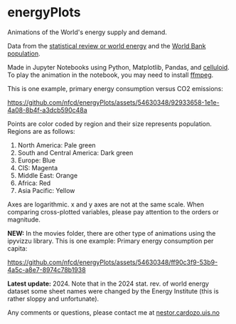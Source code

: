 # energyPlots
Animations of the World's energy supply and demand.

Data from the [statistical review or world energy](https://www.energyinst.org/statistical-review) and the [World Bank population](https://data.worldbank.org/indicator/SP.POP.TOTL?view=chart).

Made in Jupyter Notebooks using Python, Matplotlib, Pandas, and [celluloid](https://github.com/jwkvam/celluloid). To play the animation in the notebook, you may need to install [ffmpeg](https://www.ffmpeg.org/download.html).

This is one example, primary energy consumption versus CO2 emissions:

https://github.com/nfcd/energyPlots/assets/54630348/92933658-1e1e-4a08-8b4f-a3dcb590c48a

Points are color coded by region and their size represents population. Regions are as follows:

1. North America: Pale green
2. South and Central America: Dark green
3. Europe: Blue
4. CIS: Magenta
5. Middle East: Orange
6. Africa: Red
7. Asia Pacific: Yellow

Axes are logarithmic. x and y axes are not at the same scale. When comparing cross-plotted variables, please pay attention to the orders or magnitude.

**NEW:** In the movies folder, there are other type of animations using the ipyvizzu library. This is one example: Primary energy consumption per capita:

https://github.com/nfcd/energyPlots/assets/54630348/ff90c3f9-53b9-4a5c-a8e7-8974c78b1938

**Latest update:** 2024. Note that in the 2024 stat. rev. of world energy dataset some sheet names were changed by the Energy Institute (this is rather sloppy and unfortunate).

Any comments or questions, please contact me at [nestor.cardozo.uis.no](mailto:nestor.cardozo@uis.no)
